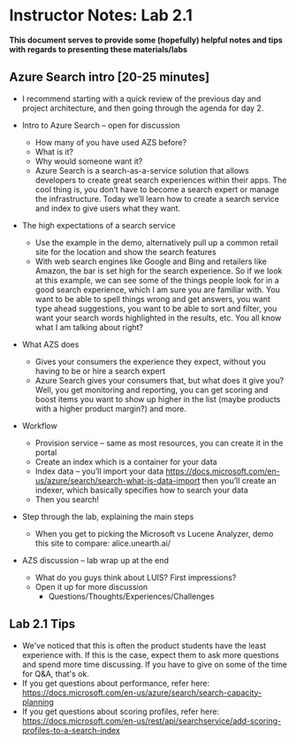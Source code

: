 # Instructor Notes: Lab 2.1

**This document serves to provide some (hopefully) helpful notes and tips with regards to presenting these materials/labs**

## Azure Search intro [20-25 minutes]

* I recommend starting with a quick review of the previous day and project architecture, and then going through the agenda for day 2.

*	Intro to Azure Search – open for discussion
    *	How many of you have used AZS before?
    *	What is it?
    *	Why would someone want it?
    *	Azure Search is a search-as-a-service solution that allows developers to create great search experiences within their apps. The cool thing is, you don’t have to become a search expert or manage the infrastructure. Today we’ll learn how to create a search service and index to give users what they want.
*	The high expectations of a search service
    *	Use the example in the demo, alternatively pull up a common retail site for the location and show the search features
    *	With web search engines like Google and Bing and retailers like Amazon, the bar is set high for the search experience. So if we look at this example, we can see some of the things people look for in a good search experience, which I am sure you are familiar with. You want to be able to spell things wrong and get answers, you want type ahead suggestions, you want to be able to sort and filter, you want your search words highlighted in the results, etc. You all know what I am talking about right?
*	What AZS does
    *	Gives your consumers the experience they expect, without you having to be or hire a search expert
    *	Azure Search gives your consumers that, but what does it give you? Well, you get monitoring and reporting, you can get scoring and boost items you want to show up higher in the list (maybe products with a higher product margin?) and more.
*	Workflow
    *	Provision service – same as most resources, you can create it in the portal
    *	Create an index which is a container for your data
    *	Index data – you’ll import your data <https://docs.microsoft.com/en-us/azure/search/search-what-is-data-import> then you’ll create an indexer, which basically specifies how to search your data
    *	Then you search!
*	Step through the lab, explaining the main steps
    *	When you get to picking the Microsoft vs Lucene Analyzer, demo this site to compare: alice.unearth.ai/
*	AZS discussion – lab wrap up at the end
    *	What do you guys think about LUIS? First impressions?
    *	Open it up for more discussion
        *	Questions/Thoughts/Experiences/Challenges


## Lab 2.1 Tips
* We've noticed that this is often the product students have the least experience with. If this is the case, expect them to ask more questions and spend more time discussing. If you have to give on some of the time for Q&A, that's ok.
* If you get questions about performance, refer here: <https://docs.microsoft.com/en-us/azure/search/search-capacity-planning>
* If you get questions about scoring profiles, refer here: <https://docs.microsoft.com/en-us/rest/api/searchservice/add-scoring-profiles-to-a-search-index>


